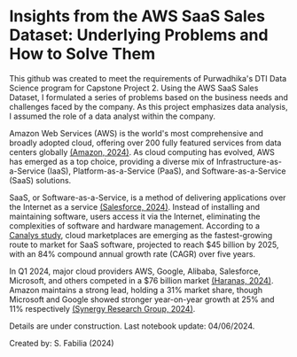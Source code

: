 # **Insights from the AWS SaaS Sales Dataset: Underlying Problems and How to Solve Them**

This github was created to meet the requirements of Purwadhika's DTI Data Science program for Capstone Project 2. Using the AWS SaaS Sales Dataset, I formulated a series of problems based on the business needs and challenges faced by the company. As this project emphasizes data analysis, I assumed the role of a data analyst within the company.

Amazon Web Services (AWS) is the world's most comprehensive and broadly adopted cloud, offering over 200 fully featured services from data centers globally [(Amazon, 2024)](https://aws.amazon.com/what-is-aws/).
 As cloud computing has evolved, AWS has emerged as a top choice, providing a diverse mix of Infrastructure-as-a-Service (IaaS), Platform-as-a-Service (PaaS), and Software-as-a-Service (SaaS) solutions.

SaaS, or Software-as-a-Service, is a method of delivering applications over the Internet as a service [(Salesforce, 2024)](https://www.salesforce.com/ap/saas/). Instead of installing and maintaining software, users access it via the Internet, eliminating the complexities of software and hardware management. According to a [Canalys study](https://www.canalys.com/insights/hyperscale-cloud-marketplaces-saas-channels), cloud marketplaces are emerging as the fastest-growing route to market for SaaS software, projected to reach $45 billion by 2025, with an 84% compound annual growth rate (CAGR) over five years.

In Q1 2024, major cloud providers AWS, Google, Alibaba, Salesforce, Microsoft, and others competed in a $76 billion market [(Haranas, 2024)](https://www.crn.com/news/cloud/2024/aws-google-microsoft-battle-over-76b-q1-cloud-market-share?page=6). Amazon maintains a strong lead, holding a 31% market share, though Microsoft and Google showed stronger year-on-year growth at 25% and 11% respectively [(Synergy Research Group, 2024)](https://www.srgresearch.com/articles/huge-cloud-market-sees-a-strong-bounce-in-growth-rate-for-the-second-consecutive-quarter).

Details are under construction. Last notebook update: 04/06/2024.

Created by: S. Fabilia (2024)
